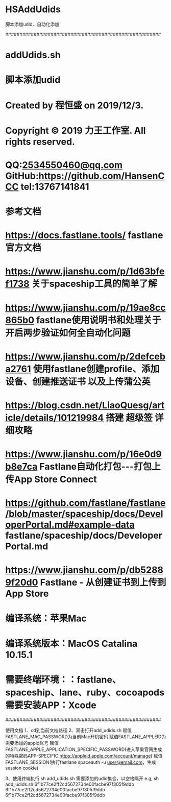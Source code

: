 # HSAddUdids
脚本添加udid、自动化添加



#######################################################

# addUdids.sh
# 脚本添加udid
# Created by 程恒盛 on 2019/12/3.
# Copyright © 2019 力王工作室. All rights reserved.
# QQ:2534550460@qq.com  GitHub:https://github.com/HansenCCC  tel:13767141841

# 参考文档
# https://docs.fastlane.tools/  fastlane官方文档
# https://www.jianshu.com/p/1d63bfef1738 关于spaceship工具的简单了解
# https://www.jianshu.com/p/19ae8cc865b0 fastlane使用说明书和处理关于开启两步验证如何全自动化问题
# https://www.jianshu.com/p/2defceba2761 使用fastlane创建profile、添加设备、创建推送证书 以及上传蒲公英
# https://blog.csdn.net/LiaoQuesg/article/details/101219984 搭建 超级签 详细攻略
# https://www.jianshu.com/p/16e0d9b8e7ca Fastlane自动化打包---打包上传App Store Connect
# https://github.com/fastlane/fastlane/blob/master/spaceship/docs/DeveloperPortal.md#example-data fastlane/spaceship/docs/DeveloperPortal.md
# https://www.jianshu.com/p/db52889f20d0 Fastlane - 从创建证书到上传到App Store


# 编译系统：苹果Mac
# 编译系统版本：MacOS Catalina 10.15.1
# 需要终端环境：：fastlane、spaceship、lane、ruby、cocoapods 需要安装APP：Xcode

#######################################################



使用文档
1、cd到当前文档路径
2、双击打开add_udids.sh
    赋值FASTLANE_MAC_PASSWORD为当前Mac开机密码
    赋值FASTLANE_APPLEID为需要添加的appid账号
    赋值FASTLANE_APPLE_APPLICATION_SPECIFIC_PASSWORD(进入苹果官网生成的特殊密码APP-SPECIFIC https://appleid.apple.com/account/manage)
    赋值FASTLANE_SESSION(执行fastlane spaceauth -u user@email.com，生成session cookie)

3、使用终端执行 sh add_udids.sh 需要添加的udid集合，以空格隔开
    e.g,
    sh add_udids.sh 6f1b77ce2ff2cd5672734e00facbe97f305f9ddb 6f1b77ce2ff2cd5672734e00facbe97f305f9ddb 6f1b77ce2ff2cd5672734e00facbe97f305f9ddb
